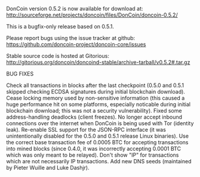 DonCoin version 0.5.2 is now available for download at:
http://sourceforge.net/projects/doncoin/files/DonCoin/doncoin-0.5.2/

This is a bugfix-only release based on 0.5.1.

Please report bugs using the issue tracker at github:
https://github.com/doncoin-project/doncoin-core/issues

Stable source code is hosted at Gitorious:
http://gitorious.org/doncoin/doncoind-stable/archive-tarball/v0.5.2#.tar.gz

BUG FIXES

Check all transactions in blocks after the last checkpoint (0.5.0 and 0.5.1 skipped checking ECDSA signatures during initial blockchain download).
Cease locking memory used by non-sensitive information (this caused a huge performance hit on some platforms, especially noticable during initial blockchain download; this was
not a security vulnerability).
Fixed some address-handling deadlocks (client freezes).
No longer accept inbound connections over the internet when DonCoin is being used with Tor (identity leak).
Re-enable SSL support for the JSON-RPC interface (it was unintentionally disabled for the 0.5.0 and 0.5.1 release Linux binaries).
Use the correct base transaction fee of 0.0005 BTC for accepting transactions into mined blocks (since 0.4.0, it was incorrectly accepting 0.0001 BTC which was only meant to be relayed).
Don't show "IP" for transactions which are not necessarily IP transactions.
Add new DNS seeds (maintained by Pieter Wuille and Luke Dashjr).
